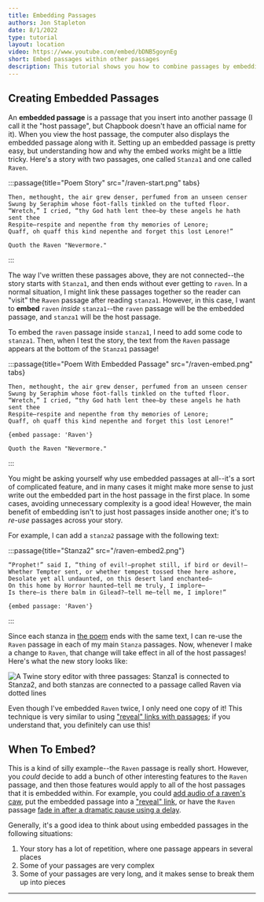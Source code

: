 ```yaml
---
title: Embedding Passages
authors: Jon Stapleton
date: 8/1/2022
type: tutorial
layout: location
video: https://www.youtube.com/embed/bDNB5goynEg
short: Embed passages within other passages
description: This tutorial shows you how to combine passages by embedding, which allows you to insert the content of one passage into another one. Embedding is a great way of organizing passages, especially in stories with a lot of repetition.
---
```


## Creating Embedded Passages

An **embedded passage** is a passage that you insert into another passage (I call it the "host passage", but Chapbook doesn't have an official name for it). When you view the host passage, the computer also displays the embedded passage along with it. Setting up an embedded passage is pretty easy, but understanding how and why the embed works might be a little tricky. Here's a story with two passages, one called `Stanza1` and one called `Raven`.

<!-- ![A screenshot of the Twine story editor showing two disconnected passages: stanza1, and raven](/raven-start.png) -->

:::passage{title="Poem Story" src="/raven-start.png" tabs}
```stanza1
Then, methought, the air grew denser, perfumed from an unseen censer
Swung by Seraphim whose foot-falls tinkled on the tufted floor.
“Wretch,” I cried, “thy God hath lent thee—by these angels he hath sent thee
Respite—respite and nepenthe from thy memories of Lenore;
Quaff, oh quaff this kind nepenthe and forget this lost Lenore!”
```
```raven
Quoth the Raven "Nevermore."
```
:::

The way I've written these passages above, they are not connected--the story starts with `Stanza1`, and then ends without ever getting to `raven`. In a normal situation, I might link these passages together so the reader can "visit" the `Raven` passage after reading `stanza1`. However, in this case, I want to **embed** `raven` *inside* `stanza1`--the `raven` passage will be the embedded passage, and `stanza1` will be the host passage. 

To embed the `raven` passage inside `stanza1`, I need to add some code to `stanza1`. Then, when I test the story, the text from the `Raven` passage appears at the bottom of the `Stanza1` passage!

:::passage{title="Poem With Embedded Passage" src="/raven-embed.png" tabs}
```stanza1
Then, methought, the air grew denser, perfumed from an unseen censer
Swung by Seraphim whose foot-falls tinkled on the tufted floor.
“Wretch,” I cried, “thy God hath lent thee—by these angels he hath sent thee
Respite—respite and nepenthe from thy memories of Lenore;
Quaff, oh quaff this kind nepenthe and forget this lost Lenore!”

{embed passage: 'Raven'}
```
```raven
Quoth the Raven "Nevermore."
```
:::
<!-- ![The output of the passage above](/raven-embed.png) -->

You might be asking yourself why use embedded passages at all--it's a sort of complicated feature, and in many cases it might make more sense to just write out the embedded part in the host passage in the first place. In some cases, avoiding unnecessary complexity is a good idea! However, the main benefit of embedding isn't to just host passages inside another one; it's to *re-use* passages across your story.

For example, I can add a `stanza2` passage with the following text:

:::passage{title="Stanza2" src="/raven-embed2.png"}
```
“Prophet!” said I, “thing of evil!—prophet still, if bird or devil!—
Whether Tempter sent, or whether tempest tossed thee here ashore,
Desolate yet all undaunted, on this desert land enchanted—
On this home by Horror haunted—tell me truly, I implore—
Is there—is there balm in Gilead?—tell me—tell me, I implore!”

{embed passage: 'Raven'}
```
:::

Since each stanza in [the poem](https://www.poetryfoundation.org/poems/48860/the-raven) ends with the same text, I can re-use the `Raven` passage in each of my main `Stanza` passages. Now, whenever I make a change to `Raven`, that change will take effect in all of the host passages! Here's what the new story looks like:

![A Twine story editor with three passages: Stanza1 is connected to Stanza2, and both stanzas are connected to a passage called Raven via dotted lines](/the-raven-map.png)

Even though I've embedded `Raven` twice, I only need one copy of it! This technique is very similar to using ["reveal" links with passages](/locations/reveal-text); if you understand that, you definitely can use this!

## When To Embed?

This is a kind of silly example--the `Raven` passage is really short. However, you *could* decide to add a bunch of other interesting features to the `Raven` passage, and then those features would apply to all of the host passages that it is embedded within. For example, you could [add audio of a raven's caw](/locations/add-audio), put the embedded passage into a ["reveal" link](/locations/reveal-text), or have the `Raven` passage [fade in after a dramatic pause using a delay](/locations/delay-text).

Generally, it's a good idea to think about using embedded passages in the following situations:

1. Your story has a lot of repetition, where one passage appears in several places
2. Some of your passages are very complex
3. Some of your passages are very long, and it makes sense to break them up into pieces

---